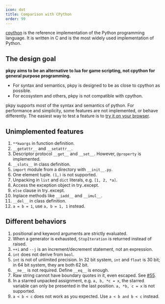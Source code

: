 ```yaml
---
icon: dot
title: Comparison with CPython
order: 99
---
```


[cpython](https://github.com/python/cpython) is the reference implementation of the Python programming language. It is written in C and is the most widely used implementation of Python.

## The design goal

**pkpy aims to be an alternative to lua for
game scripting, not cpython for general purpose programming.**

+ For syntax and semantics, pkpy is designed to be as close to cpython as possible.
+ For ecosystem and others, pkpy is not compatible with cpython.

pkpy supports most of the syntax and semantics of python.
For performance and simplicity, some features are not implemented, or behave differently.
The easiest way to test a feature is to [try it on your browser](https://pocketpy.dev/static/web/).

## Unimplemented features

1. `**kwargs` in function definition.
2. `__getattr__` and `__setattr__`.
3. Descriptor protocol `__get__` and `__set__`. However, `@property` is implemented.
4. `__slots__` in class definition.
5. `import` module from a directory with `__init__.py`.
6. One element tuple. `(1,)` is not supported.
7. Unpacking in `list` and `dict` literals, e.g. `[1, 2, *a]`.
8. Access the exception object in try..except.
9.  `else` clause in try..except.
10. Inplace methods like `__iadd__` and `__imul__`.
11. `__del__` in class definition.
12. `a = b = 1`, use `a, b = 1, 1` instead.

## Different behaviors

1. positional and keyword arguments are strictly evaluated.
2. When a generator is exhausted, `StopIteration` is returned instead of raised.
3. `++i` and `--j` is an increment/decrement statement, not an expression.
4. `int` does not derive from `bool`.
5. `int` is not of unlimited precision. In 32 bit system, `int` and `float` is 30 bit; in 64 bit system, they are both 62 bit.
6. `__ne__` is not required. Define `__eq__` is enough.
7. Raw string cannot have boundary quotes in it, even escaped. See [#55](https://github.com/blueloveTH/pocketpy/issues/55).
8. In a starred unpacked assignment, e.g. `a, b, *c = x`, the starred variable can only be presented in the last position. `a, *b, c = x` is not supported.
9. `a < b < c` does not work as you expected. Use `a < b and b < c` instead.